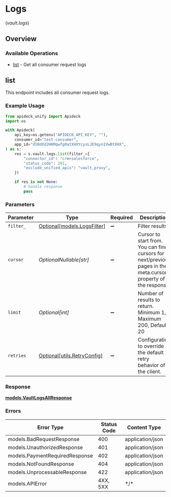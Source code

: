 # Logs
(*vault.logs*)

## Overview

### Available Operations

* [list](#list) - Get all consumer request logs

## list

This endpoint includes all consumer request logs.


### Example Usage

```python
from apideck_unify import Apideck
import os

with Apideck(
    api_key=os.getenv("APIDECK_API_KEY", ""),
    consumer_id="test-consumer",
    app_id="dSBdXd2H6Mqwfg0atXHXYcysLJE9qyn1VwBtXHX",
) as s:
    res = s.vault.logs.list(filter_={
        "connector_id": "crm+salesforce",
        "status_code": 201,
        "exclude_unified_apis": "vault,proxy",
    })

    if res is not None:
        # handle response
        pass

```

### Parameters

| Parameter                                                                                                        | Type                                                                                                             | Required                                                                                                         | Description                                                                                                      |
| ---------------------------------------------------------------------------------------------------------------- | ---------------------------------------------------------------------------------------------------------------- | ---------------------------------------------------------------------------------------------------------------- | ---------------------------------------------------------------------------------------------------------------- |
| `filter_`                                                                                                        | [Optional[models.LogsFilter]](../../models/logsfilter.md)                                                        | :heavy_minus_sign:                                                                                               | Filter results                                                                                                   |
| `cursor`                                                                                                         | *OptionalNullable[str]*                                                                                          | :heavy_minus_sign:                                                                                               | Cursor to start from. You can find cursors for next/previous pages in the meta.cursors property of the response. |
| `limit`                                                                                                          | *Optional[int]*                                                                                                  | :heavy_minus_sign:                                                                                               | Number of results to return. Minimum 1, Maximum 200, Default 20                                                  |
| `retries`                                                                                                        | [Optional[utils.RetryConfig]](../../models/utils/retryconfig.md)                                                 | :heavy_minus_sign:                                                                                               | Configuration to override the default retry behavior of the client.                                              |

### Response

**[models.VaultLogsAllResponse](../../models/vaultlogsallresponse.md)**

### Errors

| Error Type                     | Status Code                    | Content Type                   |
| ------------------------------ | ------------------------------ | ------------------------------ |
| models.BadRequestResponse      | 400                            | application/json               |
| models.UnauthorizedResponse    | 401                            | application/json               |
| models.PaymentRequiredResponse | 402                            | application/json               |
| models.NotFoundResponse        | 404                            | application/json               |
| models.UnprocessableResponse   | 422                            | application/json               |
| models.APIError                | 4XX, 5XX                       | \*/\*                          |